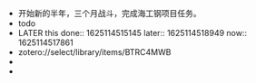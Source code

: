 - 开始新的半年，三个月战斗，完成海工钢项目任务。
- todo
- LATER this 
  done:: 1625114515145
  later:: 1625114518949
  now:: 1625114517861
- zotero://select/library/items/BTRC4MWB
-
-